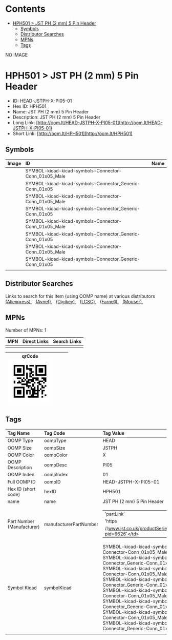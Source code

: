 



Contents
========

* [HPH501 > JST PH (2 mm) 5 Pin Header](#hph501--jst-ph-2-mm-5-pin-header)
	* [Symbols](#symbols)
	* [Distributor Searches](#distributor-searches)
	* [MPNs](#mpns)
	* [Tags](#tags)
  
NO IMAGE  
# HPH501 > JST PH (2 mm) 5 Pin Header

- ID: HEAD-JSTPH-X-PI05-01
- Hex ID: HPH501
- Name: JST PH (2 mm) 5 Pin Header
- Description: JST PH (2 mm) 5 Pin Header
- Long Link: [http://oom.lt/HEAD-JSTPH-X-PI05-01](http://oom.lt/HEAD-JSTPH-X-PI05-01)
- Short Link: [http://oom.lt/HPH501](http://oom.lt/HPH501)

## Symbols
  

|Image|ID|Name|
| :--- | :--- | :--- |
|![]()|SYMBOL-kicad-kicad-symbols-Connector-Conn_01x05_Male||
|![]()|SYMBOL-kicad-kicad-symbols-Connector_Generic-Conn_01x05||
|![]()|SYMBOL-kicad-kicad-symbols-Connector-Conn_01x05_Male||
|![]()|SYMBOL-kicad-kicad-symbols-Connector_Generic-Conn_01x05||
|![]()|SYMBOL-kicad-kicad-symbols-Connector-Conn_01x05_Male||
|![]()|SYMBOL-kicad-kicad-symbols-Connector_Generic-Conn_01x05||
|![]()|SYMBOL-kicad-kicad-symbols-Connector-Conn_01x05_Male||
|![]()|SYMBOL-kicad-kicad-symbols-Connector_Generic-Conn_01x05||
||||

## Distributor Searches
  
Links to search for this item (using OOMP name) at various distributors  
[(Aliexpress) ](https://www.aliexpress.com/wholesale?SearchText=1117JST+PH+2+mm+5+Pin+Header)&nbsp;&nbsp;&nbsp;[(Avnet) ](https://www.avnet.com/shop/us/search/JST+PH+2+mm+5+Pin+Header)&nbsp;&nbsp;&nbsp;[(Digikey) ](https://www.digikey.co.uk/en/products/result?s=JST+PH+2+mm+5+Pin+Header)&nbsp;&nbsp;&nbsp;[(LCSC) ](https://www.lcsc.com/search?q=JST+PH+2+mm+5+Pin+Header)&nbsp;&nbsp;&nbsp;[(Farnell) ](https://uk.farnell.com/search?st=JST+PH+2+mm+5+Pin+Header)&nbsp;&nbsp;&nbsp;[(Mouser) ](https://www.mouser.com/c/?q=JST+PH+2+mm+5+Pin+Header)&nbsp;&nbsp;&nbsp;
## MPNs
  
Number of MPNs: 1  

|MPN|Direct Links|Search Links|
| :--- | :--- | :--- |
||||
  

|qrCode<br>[![](https://raw.githubusercontent.com/oomlout/oomlout_OOMP_parts_V2/main/HEAD/JSTPH/X/PI05/01/qrCode_140.png)](https://github.com/oomlout/oomlout_OOMP_parts_V2/tree/main/HEAD/JSTPH/X/PI05/01/qrCode.png)||||
| :---: | :---: | :---: | :---: |

## Tags
  

|Tag Name|Tag Code|Tag Value|
| :--- | :--- | :--- |
|OOMP Type|oompType|HEAD|
|OOMP Size|oompSize|JSTPH|
|OOMP Color|oompColor|X|
|OOMP Description|oompDesc|PI05|
|OOMP Index|oompIndex|01|
|Full OOMP ID|oompID|HEAD-JSTPH-X-PI05-01|
|Hex ID (short code)|hexID|HPH501|
|name|name|JST PH (2 mm) 5 Pin Header|
|Part Number (Manufacturer)|manufacturerPartNumber|<table><tr><td>'partLink'</td></tr><tr><td> 'https</td></tr><tr><td>//www.jst.co.uk/productSeries.php?pid=6626'</td></tr></table>|
|Symbol Kicad|symbolKicad|SYMBOL-kicad-kicad-symbols-Connector-Conn_01x05_Male, SYMBOL-kicad-kicad-symbols-Connector_Generic-Conn_01x05, SYMBOL-kicad-kicad-symbols-Connector-Conn_01x05_Male, SYMBOL-kicad-kicad-symbols-Connector_Generic-Conn_01x05, SYMBOL-kicad-kicad-symbols-Connector-Conn_01x05_Male, SYMBOL-kicad-kicad-symbols-Connector_Generic-Conn_01x05, SYMBOL-kicad-kicad-symbols-Connector-Conn_01x05_Male, SYMBOL-kicad-kicad-symbols-Connector_Generic-Conn_01x05|
||||
